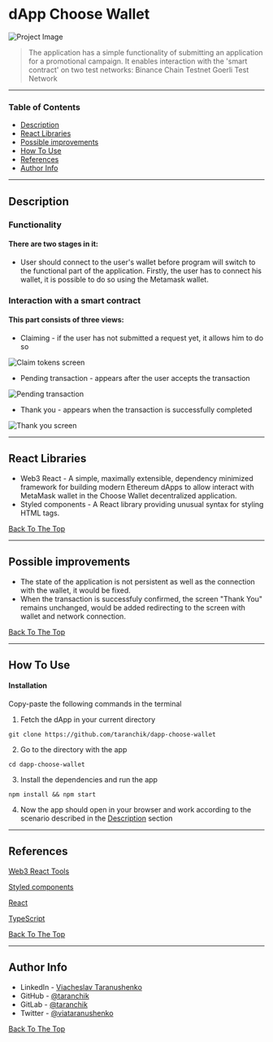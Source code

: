 # dApp Choose Wallet

![Project Image](https://i.imgur.com/UnusOKD.png)

> The application has a simple functionality of submitting an application for a promotional campaign. It enables interaction with the 'smart contract' on two test networks:
> Binance Chain Testnet
> Goerli Test Network

---

### Table of Contents

- [Description](#description)
- [React Libraries](#react-libraries)
- [Possible improvements](#possible-improvements)
- [How To Use](#how-to-use)
- [References](#references)
- [Author Info](#author-info)

---

## Description

### Functionality

#### There are two stages in it:

- User should connect to the user's wallet before program will switch to the functional part of the application. Firstly, the user has to connect his wallet, it is possible to do so using the Metamask wallet.

### Interaction with a smart contract

#### This part consists of three views:

- Claiming - if the user has not submitted a request yet, it allows him to do so

![Claim tokens screen](https://i.imgur.com/s0hqH1U.png)

- Pending transaction - appears after the user accepts the transaction

![Pending transaction](https://i.imgur.com/3rLeVTG.png)

- Thank you - appears when the transaction is successfully completed

![Thank you screen](https://i.imgur.com/KpygGYk.png)

---

## React Libraries

- Web3 React - A simple, maximally extensible, dependency minimized framework for building modern Ethereum dApps to allow interact with MetaMask wallet in the Choose Wallet decentralized application.
- Styled components - A React library providing unusual syntax for styling HTML tags.

[Back To The Top](#dapp-choose-wallet)

---

## Possible improvements

- The state of the application is not persistent as well as the connection with the wallet, it would be fixed.
- When the transaction is successfuly confirmed, the screen "Thank You" remains unchanged, would be added redirecting to the screen with wallet and network connection.

[Back To The Top](#dapp-choose-wallet)

---

## How To Use

#### Installation

Copy-paste the following commands in the terminal

1. Fetch the dApp in your current directory

```
git clone https://github.com/taranchik/dapp-choose-wallet
```

2. Go to the directory with the app

```
cd dapp-choose-wallet
```

3. Install the dependencies and run the app

```
npm install && npm start
```

4. Now the app should open in your browser and work according to the scenario described in the [Description](#description) section

---

## References

[Web3 React Tools](https://github.com/NoahZinsmeister/web3-react)

[Styled components](https://styled-components.com/)

[React](https://reactjs.org/)

[TypeScript](https://www.typescriptlang.org/)

[Back To The Top](#dapp-choose-wallet)

---

## Author Info

- LinkedIn - [Viacheslav Taranushenko](https://www.linkedin.com/in/viacheslav-taranushenko-727466187/)
- GitHub - [@taranchik](https://github.com/taranchik)
- GitLab - [@taranchik](https://gitlab.com/taranchik)
- Twitter - [@viataranushenko](https://twitter.com/viataranushenko)

[Back To The Top](#dapp-choose-wallet)
